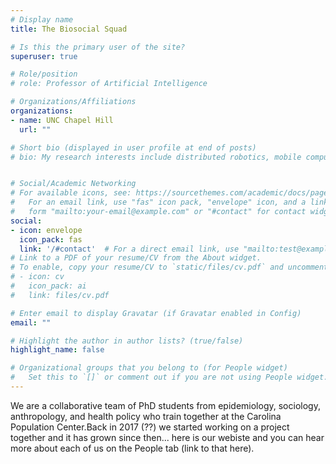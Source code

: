 ```yaml
---
# Display name
title: The Biosocial Squad

# Is this the primary user of the site?
superuser: true

# Role/position
# role: Professor of Artificial Intelligence

# Organizations/Affiliations
organizations:
- name: UNC Chapel Hill
  url: ""

# Short bio (displayed in user profile at end of posts)
# bio: My research interests include distributed robotics, mobile computing and programmable matter.


# Social/Academic Networking
# For available icons, see: https://sourcethemes.com/academic/docs/page-builder/#icons
#   For an email link, use "fas" icon pack, "envelope" icon, and a link in the
#   form "mailto:your-email@example.com" or "#contact" for contact widget.
social:
- icon: envelope
  icon_pack: fas
  link: '/#contact'  # For a direct email link, use "mailto:test@example.org".
# Link to a PDF of your resume/CV from the About widget.
# To enable, copy your resume/CV to `static/files/cv.pdf` and uncomment the lines below.
# - icon: cv
#   icon_pack: ai
#   link: files/cv.pdf

# Enter email to display Gravatar (if Gravatar enabled in Config)
email: ""

# Highlight the author in author lists? (true/false)
highlight_name: false

# Organizational groups that you belong to (for People widget)
#   Set this to `[]` or comment out if you are not using People widget.
---
```


We are a collaborative team of PhD students from epidemiology, sociology, anthropology, and health policy who train together at the Carolina Population Center.Back in 2017 (??) we started working on a project together and it has grown since then... here is our webiste and you can hear more about each of us on the People tab (link to that here). 
